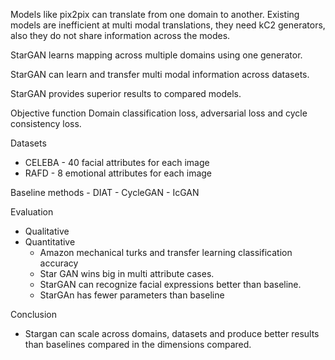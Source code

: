 Models like pix2pix can translate from one domain to another. Existing models are inefficient at multi modal translations, they need kC2 generators, also they do not share information across the modes. 

StarGAN learns mapping across multiple domains using one generator. 

StarGAN can learn and transfer multi modal information across datasets. 

StarGAN provides superior results to compared models. 

Objective function
    Domain classification loss, adversarial loss and cycle consistency loss. 

Datasets
* CELEBA - 40 facial attributes for each image
* RAFD - 8 emotional attributes for each image

Baseline methods 
    - DIAT
    - CycleGAN
    - IcGAN

Evaluation
- Qualitative
- Quantitative
    - Amazon mechanical turks and transfer learning classification accuracy
    - Star GAN wins big in multi attribute cases. 
    - StarGAN can recognize facial expressions better than baseline. 
    - StarGAn has fewer parameters than baseline

Conclusion
- Stargan can scale across domains, datasets and produce better results than baselines compared in the dimensions compared. 
